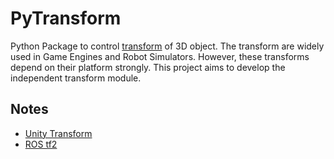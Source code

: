 # PyTransform

Python Package to control [transform](https://en.wikipedia.org/wiki/Transformation_matrix) of 3D object.
The transform are widely used in Game Engines and Robot Simulators.
However, these transforms depend on their platform strongly.
This project aims to develop the independent transform module.

## Notes

- [Unity Transform](https://docs.unity3d.com/ja/2019.4/ScriptReference/Transform.html)
- [ROS tf2](http://wiki.ros.org/tf2)